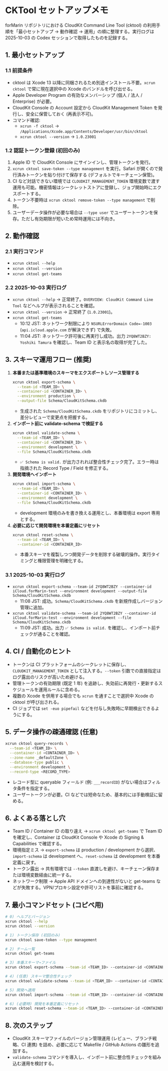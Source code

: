 # CKTool セットアップメモ

forMarin リポジトリにおける CloudKit Command Line Tool (cktool) の利用手順を「最小セットアップ → 動作確認 → 運用」の順に整理する。実行ログは 2025-10-03 の Codex セッションで取得したものを記録する。

## 1. 最小セットアップ

### 1.1 前提条件
- cktool は Xcode 13 以降に同梱されるため別途インストール不要。`xcrun cktool` で常に現在選択中の Xcode のバンドルを呼び出せる。
- Apple Developer Program の有効なメンバーシップ (個人 / 法人 / Enterprise) が必要。
- CloudKit Console の Account 設定から CloudKit Management Token を発行し、安全に保管しておく (再表示不可)。
- コマンド確認:
  - `xcrun -f cktool` → `/Applications/Xcode.app/Contents/Developer/usr/bin/cktool`
  - `xcrun cktool --version` → `1.0.23001`

### 1.2 認証トークン登録 (初回のみ)
1. Apple ID で CloudKit Console にサインインし、管理トークンを発行。
2. `xcrun cktool save-token --type management` を実行。Safari が開くので発行済みトークンを貼り付けて保存する (デフォルトでキーチェーン保管)。
3. CI など対話できない環境では `CLOUDKIT_MANAGEMENT_TOKEN` 環境変数で渡す運用も可能。機密情報はシークレットストアに登録し、ジョブ開始時にエクスポートする。
4. トークン不要時は `xcrun cktool remove-token --type management` で削除。
5. ユーザーデータ操作が必要な場合は `--type user` でユーザートークンを保存。ただし有効期限が短いため常時運用には不向き。

## 2. 動作確認

### 2.1 実行コマンド
- `xcrun cktool --help`
- `xcrun cktool --version`
- `xcrun cktool get-teams`

### 2.2 2025-10-03 実行ログ
- `xcrun cktool --help` → 正常終了。`OVERVIEW: CloudKit Command Line Tool` などヘルプが表示されることを確認。
- `xcrun cktool --version` → 正常終了 (`1.0.23001`)。
- `xcrun cktool get-teams`
  - 10:12 JST: ネットワーク制限により `NSURLErrorDomain Code=-1003` (`api.icloud.apple.com` が解決できず) で失敗。
  - 11:04 JST: ネットワーク許可後に再実行し成功。出力 `2YQ8WT2BZY: Yoshiki Tamura` を確認し、Team ID と表示名の取得が完了した。

## 3. スキーマ運用フロー (推奨)
1. **本番または基準環境のスキーマをエクスポートしソース管理する**
   ```bash
   xcrun cktool export-schema \
     --team-id <TEAM_ID> \
     --container-id <CONTAINER_ID> \
     --environment production \
     --output-file Schema/CloudKitSchema.ckdb
   ```
   - 生成された `Schema/CloudKitSchema.ckdb` をリポジトリにコミットし、差分レビューで変更点を把握する。
2. **インポート前に validate-schema で検証する**
   ```bash
   xcrun cktool validate-schema \
     --team-id <TEAM_ID> \
     --container-id <CONTAINER_ID> \
     --environment development \
     --file Schema/CloudKitSchema.ckdb
   ```
   - `✅ Schema is valid.` が出力されれば整合性チェック完了。エラー時は指摘された Record Type / Field を修正する。
3. **開発環境へインポート**
   ```bash
   xcrun cktool import-schema \
     --team-id <TEAM_ID> \
     --container-id <CONTAINER_ID> \
     --environment development \
     --file Schema/CloudKitSchema.ckdb
   ```
   - development 環境のみを書き換える運用とし、本番環境は export 専用とする。
4. **必要に応じて開発環境を本番定義にリセット**
   ```bash
   xcrun cktool reset-schema \
     --team-id <TEAM_ID> \
     --container-id <CONTAINER_ID>
   ```
   - 本番スキーマを複製しつつ開発データを削除する破壊的操作。実行タイミングと権限管理を明確化する。

### 3.1 2025-10-03 実行ログ
- `xcrun cktool export-schema --team-id 2YQ8WT2BZY --container-id iCloud.forMarin-test --environment development --output-file Schema/CloudKitSchema.ckdb`
  - 11:08 JST: 成功。`Schema/CloudKitSchema.ckdb` を新規作成しバージョン管理に追加。
- `xcrun cktool validate-schema --team-id 2YQ8WT2BZY --container-id iCloud.forMarin-test --environment development --file Schema/CloudKitSchema.ckdb`
  - 11:09 JST: 成功。出力 `✅ Schema is valid.` を確認し、インポート前チェックが通ることを確認。

## 4. CI / 自動化のヒント
- トークンは CI プラットフォームのシークレットに保存し、`CLOUDKIT_MANAGEMENT_TOKEN` として注入する。`--token` 引数での直接指定はログ露出のリスクが高いため避ける。
- 管理トークンの有効期限 (既定 1 年) を追跡し、失効前に再発行・更新するスケジュールを運用ルールに含める。
- 複数の Xcode を併用する場合でも `xcrun` を通すことで選択中 Xcode の cktool が呼び出される。
- CI ジョブでは `set -euo pipefail` などを付与し失敗時に早期検出できるようにする。

## 5. データ操作の疎通確認 (任意)
```bash
xcrun cktool query-records \
  --team-id <TEAM_ID> \
  --container-id <CONTAINER_ID> \
  --zone-name _defaultZone \
  --database-type public \
  --environment development \
  --record-type <RECORD_TYPE>
```
- レコード型に queryable フィールド (例: `___recordID`) がない場合はフィルタ条件を指定する。
- ユーザートークンが必要。CI などでは短命なため、基本的には手動検証に留める。

## 6. よくある落とし穴
- Team ID / Container ID の取り違え → `xcrun cktool get-teams` で Team ID を確定し、Container は CloudKit Console や Xcode の Signing & Capabilities で確認する。
- 環境指定ミス → `export-schema` は production / development から選択、`import-schema` は development へ、`reset-schema` は development を本番定義に戻す。
- トークン露出 → 共有環境では `--token` 直渡しを避け、キーチェーン保存または環境変数経由に統一する。
- ネットワーク制限 → Apple API ドメインへの到達性がないと get-teams などが失敗する。VPN/プロキシ設定や許可リストを事前に確認する。

## 7. 最小コマンドセット (コピペ用)
```bash
# 0) ヘルプとバージョン
xcrun cktool --help
xcrun cktool --version

# 1) トークン保存 (初回のみ)
xcrun cktool save-token --type management

# 2) チーム一覧
xcrun cktool get-teams

# 3) 本番スキーマ→ファイル
xcrun cktool export-schema --team-id <TEAM_ID> --container-id <CONTAINER_ID> --environment production --output-file Schema/CloudKitSchema.ckdb

# 4) (任意) スキーマ整合性チェック
xcrun cktool validate-schema --team-id <TEAM_ID> --container-id <CONTAINER_ID> --environment development --file Schema/CloudKitSchema.ckdb

# 5) 開発へ適用
xcrun cktool import-schema --team-id <TEAM_ID> --container-id <CONTAINER_ID> --environment development --file Schema/CloudKitSchema.ckdb

# 6) (必要時) 開発を本番定義にリセット
xcrun cktool reset-schema --team-id <TEAM_ID> --container-id <CONTAINER_ID>
```

## 8. 次のステップ
- CloudKit スキーマファイルのバージョン管理運用 (レビュー、ブランチ戦略、CI 連携) を詰め、必要に応じて Makefile / GitHub Actions の雛形を追加する。
- `validate-schema` コマンドを導入し、インポート前に整合性チェックを組み込む運用を検討する。
